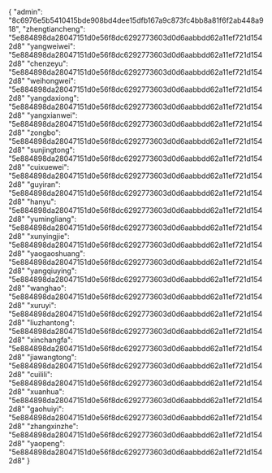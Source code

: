 {
  "admin": "8c6976e5b5410415bde908bd4dee15dfb167a9c873fc4bb8a81f6f2ab448a918",
  "zhengtiancheng": "5e884898da28047151d0e56f8dc6292773603d0d6aabbdd62a11ef721d1542d8"
  "yangweiwei": "5e884898da28047151d0e56f8dc6292773603d0d6aabbdd62a11ef721d1542d8"
  "chenzeyu": "5e884898da28047151d0e56f8dc6292773603d0d6aabbdd62a11ef721d1542d8"
  "weihongwei": "5e884898da28047151d0e56f8dc6292773603d0d6aabbdd62a11ef721d1542d8"
  "yangdaxiong": "5e884898da28047151d0e56f8dc6292773603d0d6aabbdd62a11ef721d1542d8"
  "yangxianwei": "5e884898da28047151d0e56f8dc6292773603d0d6aabbdd62a11ef721d1542d8"
  "zongbo": "5e884898da28047151d0e56f8dc6292773603d0d6aabbdd62a11ef721d1542d8"
  "sunjingtong": "5e884898da28047151d0e56f8dc6292773603d0d6aabbdd62a11ef721d1542d8"
  "cuixuewei": "5e884898da28047151d0e56f8dc6292773603d0d6aabbdd62a11ef721d1542d8"
  "guyiran": "5e884898da28047151d0e56f8dc6292773603d0d6aabbdd62a11ef721d1542d8"
  "hanyu": "5e884898da28047151d0e56f8dc6292773603d0d6aabbdd62a11ef721d1542d8"
  "yumingliang": "5e884898da28047151d0e56f8dc6292773603d0d6aabbdd62a11ef721d1542d8"
  "xunyingjie": "5e884898da28047151d0e56f8dc6292773603d0d6aabbdd62a11ef721d1542d8"
  "yaogaoshuang": "5e884898da28047151d0e56f8dc6292773603d0d6aabbdd62a11ef721d1542d8"
  "yangqiuying": "5e884898da28047151d0e56f8dc6292773603d0d6aabbdd62a11ef721d1542d8"
  "wanghao": "5e884898da28047151d0e56f8dc6292773603d0d6aabbdd62a11ef721d1542d8"
  "xuruyi": "5e884898da28047151d0e56f8dc6292773603d0d6aabbdd62a11ef721d1542d8"
  "liuzhantong": "5e884898da28047151d0e56f8dc6292773603d0d6aabbdd62a11ef721d1542d8"
  "xinchangfa": "5e884898da28047151d0e56f8dc6292773603d0d6aabbdd62a11ef721d1542d8"
  "jiawangtong": "5e884898da28047151d0e56f8dc6292773603d0d6aabbdd62a11ef721d1542d8"
  "cuilili": "5e884898da28047151d0e56f8dc6292773603d0d6aabbdd62a11ef721d1542d8"
  "xuanhua": "5e884898da28047151d0e56f8dc6292773603d0d6aabbdd62a11ef721d1542d8"
  "gaohuiyi": "5e884898da28047151d0e56f8dc6292773603d0d6aabbdd62a11ef721d1542d8"
  "zhangxinzhe": "5e884898da28047151d0e56f8dc6292773603d0d6aabbdd62a11ef721d1542d8"
  "yaopeng": "5e884898da28047151d0e56f8dc6292773603d0d6aabbdd62a11ef721d1542d8"
}
